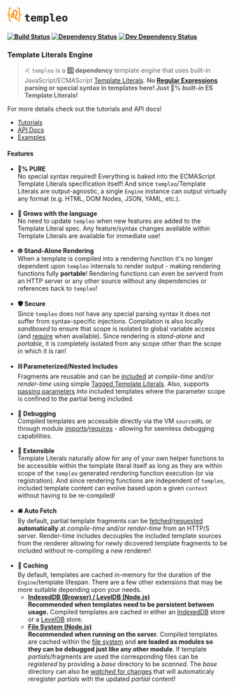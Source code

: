 <b class="jsdocp-remove-me">

# ![](https://raw.githubusercontent.com/ugate/templeo/master/jsdocp/static/favicon-32x32.png) `templeo`

[![Build Status](https://img.shields.io/travis/com/ugate/templeo/master.svg?style=flat-square)](https://travis-ci.com/ugate/templeo)
[![Dependency Status](https://img.shields.io/david/ugate/templeo.svg?style=flat-square)](https://david-dm.org/ugate/templeo)
[![Dev Dependency Status](https://img.shields.io/david/dev/ugate/templeo.svg?style=flat-square)](https://david-dm.org/ugate/templeo?type=dev)

</b>

### Template Literals Engine
> ♌ `templeo` is a __0️⃣ dependency__ template engine that uses built-in JavaScript/ECMAScript [Template Literals](https://developer.mozilla.org/en-US/docs/Web/JavaScript/Reference/Template_literals). __No [Regular Expressions](https://developer.mozilla.org/en-US/docs/Web/JavaScript/Guide/Regular_Expressions) parsing or special syntax in templates here! Just 💯% _built-in_ ES Template Literals!__

For more details check out the tutorials and API docs!

* [Tutorials](https://ugate.github.io/templeo/tutorial-1-basics.html)
* [API Docs](https://ugate.github.io/templeo/module-templeo-Engine.html)
* [Examples](https://ugate.github.io/templeo/tutorial-3-examples.html)

#### Features
- __💯% PURE__ <br>
No special syntax required! Everything is baked into the ECMAScript Template Literals specification itself! And since `templeo`/Template Literals are output-agnostic, a single `Engine` instance can output virtually any format (e.g. HTML, DOM Nodes, JSON, YAML, etc.).<br><br>
- __🌱 Grows with the language__ <br>
No need to update `templeo` when new features are added to the Template Literal spec. Any feature/syntax changes available within Template Literals are available for immediate use!<br><br>
- __🌐 Stand-Alone Rendering__ <br>
When a template is compiled into a rendering function it's no longer dependent upon `templeo` internals to render output - making rendering functions fully __portable__! Rendering functions can even be serverd from an HTTP server or any other source without any dependencies or references back to `templeo`!<br><br>
- __🛡️ Secure__ <br>
Since `templeo` does not have any special parsing syntax it does not suffer from syntax-specific injections. Compilation is also locally _sandboxed_ to ensure that scope is isolated to global variable access (and [require](https://nodejs.org/api/modules.html#modules_require) when available). Since rendering is _stand-alone_ and _portable_, it is completely isolated from any scope other than the scope in which it is ran!<br><br>
- __⛓️ Parameterized/Nested Includes__ <br>
Fragments are reusable and can be [included](https://ugate.github.io/templeo/tutorial-1-basics.html#include) at _compile-time_ and/or _render-time_ using simple [Tagged Template Literals](https://developer.mozilla.org/en-US/docs/Web/JavaScript/Reference/Template_literals#Tagged_templates). Also, supports [passing parameters](https://ugate.github.io/templeo/tutorial-1-basics.html#include-params) into included templates where the parameter scope is confined to the partial being included.<br><br>
- __🐞 Debugging__ <br>
Compiled templates are accessible directly via the VM `sourceURL` or through module [imports](https://developer.mozilla.org/en-US/docs/Web/JavaScript/Reference/Statements/import)/[requires](https://nodejs.org/api/modules.html#modules_require) - allowing for seemless debugging capabilities. <br><br>
- __🧠 Extensible__ <br>
Template Literals naturally allow for any of your own helper functions to be accessible within the template literal itself as long as they are within scope of the `templeo` generated rendering function execution (or via registration). And since rendering functions are independent of `templeo`, included template content can evolve based upon a given `context` without having to be re-compiled!<br><br>
- __🛎️ Auto Fetch__ <br>
By default, partial template fragments can be [fetched](https://developer.mozilla.org/en-US/docs/Web/API/Fetch_API)/[requested](https://nodejs.org/api/https.html#https_https_request_url_options_callback) __automatically__ at _compile-time_ and/or _render-time_ from an HTTP/S server. Render-time includes decouples the included template sources from the renderer allowing for newly dicovered template fragments to be included without re-compiling a new renderer!<br><br>
- __🏧 Caching__ <sub id="caching"></sub><br>
By default, templates are cached in-memory for the duration of the `Engine`/template lifespan. There are a few other extensions that may be more suitable depending upon your needs.
  - __[IndexedDB (Browser) / LevelDB (Node.js)](https://ugate.github.io/templeo/tutorial-1-cache.html#db)__<br>
  __Recommended when templates need to be persistent between usage.__ Compiled templates are cached in either an [IndexedDB](https://developer.mozilla.org/en-US/docs/Web/API/IndexedDB_API) store or a [LevelDB](https://www.npmjs.com/package/level) store.
  - __[File System (Node.js)](https://ugate.github.io/templeo/tutorial-1-cache.html#files)__<br>
  __Recommended when running on the server.__ Compiled templates are cached within the [file system](https://nodejs.org/api/fs.html) and __are loaded as modules so they can be debugged just like any other module__. If template _partials_/fragments are used the corresponding files can be _registered_ by providing a _base_ directory to be _scanned_. The _base_ directory can also be [_watched_ for changes](module-templeo_options.html) that will automaticaly reregister _partials_ with the updated _partial_ content!